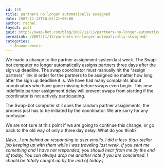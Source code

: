 ```yaml
---
id: 148
title: partners no longer automatically assigned
date: 2007-11-13T10:03:21+00:00
author: rachel
layout: post
guid: http://swap-bot.com/blog/2007/11/13/partners-no-longer-automatically-assigned/
permalink: /2007/11/13/partners-no-longer-automatically-assigned/
categories:
  - Announcements
---
```

We made a change to the partner assignment system last week. The Swap-bot computer no longer automatically assigns partners three days after the sign up deadline. The swap coordinator must manually hit the &#8220;assign partners&#8221; link in order for the partners to be assigned no matter how long after the sign up deadline it is. We have had many complaints about coordinators who have gone missing before swaps even begin. This new indefinite partner assignment delay will prevent swaps from starting if the coordinator is not actively participating. 

The Swap-bot computer still does the random partner assignments, the process just has to be initiated by the coordinator. We are sorry for any confusion.

<div style="display: none">
  <a href="http://flirtexting.com/" title="my ex girlfriend">my ex girlfriend</a>
</div>

We are not sure at this point if we are going to continue this change, or go back to the old way of only a three day delay. What do you think?

_(Also&#8230;I am behind on responding to user emails. I did a less-than-stellar job keeping up with them while I was traveling last week. If you sent me something and I have not responded, you should hear from me by the end of today. You can always drop me another note if you are concerned. I should be totally caught up by the end of today.)_ 

<div style="display: none">
  zp8497586rq
</div>